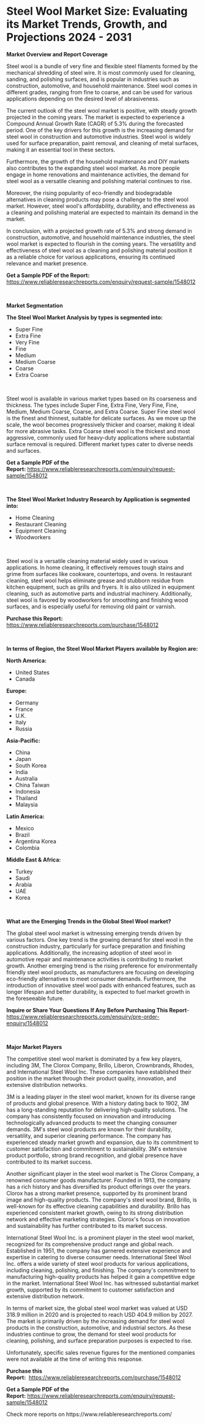 <p><h1>Steel Wool Market Size: Evaluating its Market Trends, Growth, and Projections 2024 - 2031</h1></p><p><strong>Market Overview and Report Coverage</strong></p>
<p><p>Steel wool is a bundle of very fine and flexible steel filaments formed by the mechanical shredding of steel wire. It is most commonly used for cleaning, sanding, and polishing surfaces, and is popular in industries such as construction, automotive, and household maintenance. Steel wool comes in different grades, ranging from fine to coarse, and can be used for various applications depending on the desired level of abrasiveness.</p><p>The current outlook of the steel wool market is positive, with steady growth projected in the coming years. The market is expected to experience a Compound Annual Growth Rate (CAGR) of 5.3% during the forecasted period. One of the key drivers for this growth is the increasing demand for steel wool in construction and automotive industries. Steel wool is widely used for surface preparation, paint removal, and cleaning of metal surfaces, making it an essential tool in these sectors.</p><p>Furthermore, the growth of the household maintenance and DIY markets also contributes to the expanding steel wool market. As more people engage in home renovations and maintenance activities, the demand for steel wool as a versatile cleaning and polishing material continues to rise.</p><p>Moreover, the rising popularity of eco-friendly and biodegradable alternatives in cleaning products may pose a challenge to the steel wool market. However, steel wool's affordability, durability, and effectiveness as a cleaning and polishing material are expected to maintain its demand in the market.</p><p>In conclusion, with a projected growth rate of 5.3% and strong demand in construction, automotive, and household maintenance industries, the steel wool market is expected to flourish in the coming years. The versatility and effectiveness of steel wool as a cleaning and polishing material position it as a reliable choice for various applications, ensuring its continued relevance and market presence.</p></p>
<p><strong>Get a Sample PDF of the Report:</strong> <a href="https://www.reliableresearchreports.com/enquiry/request-sample/1548012">https://www.reliableresearchreports.com/enquiry/request-sample/1548012</a></p>
<p>&nbsp;</p>
<p><strong>Market Segmentation</strong></p>
<p><strong>The Steel Wool Market Analysis by types is segmented into:</strong></p>
<p><ul><li>Super Fine</li><li>Extra Fine</li><li>Very Fine</li><li>Fine</li><li>Medium</li><li>Medium Coarse</li><li>Coarse</li><li>Extra Coarse</li></ul></p>
<p>&nbsp;</p>
<p><p>Steel wool is available in various market types based on its coarseness and thickness. The types include Super Fine, Extra Fine, Very Fine, Fine, Medium, Medium Coarse, Coarse, and Extra Coarse. Super Fine steel wool is the finest and thinnest, suitable for delicate surfaces. As we move up the scale, the wool becomes progressively thicker and coarser, making it ideal for more abrasive tasks. Extra Coarse steel wool is the thickest and most aggressive, commonly used for heavy-duty applications where substantial surface removal is required. Different market types cater to diverse needs and surfaces.</p></p>
<p><strong>Get a Sample PDF of the Report:</strong>&nbsp;<a href="https://www.reliableresearchreports.com/enquiry/request-sample/1548012">https://www.reliableresearchreports.com/enquiry/request-sample/1548012</a></p>
<p>&nbsp;</p>
<p><strong>The Steel Wool Market Industry Research by Application is segmented into:</strong></p>
<p><ul><li>Home Cleaning</li><li>Restaurant Cleaning</li><li>Equipment Cleaning</li><li>Woodworkers</li></ul></p>
<p>&nbsp;</p>
<p><p>Steel wool is a versatile cleaning material widely used in various applications. In home cleaning, it effectively removes tough stains and grime from surfaces like cookware, countertops, and ovens. In restaurant cleaning, steel wool helps eliminate grease and stubborn residue from kitchen equipment, such as grills and fryers. It is also utilized in equipment cleaning, such as automotive parts and industrial machinery. Additionally, steel wool is favored by woodworkers for smoothing and finishing wood surfaces, and is especially useful for removing old paint or varnish.</p></p>
<p><strong>Purchase this Report:</strong>&nbsp; <a href="https://www.reliableresearchreports.com/purchase/1548012">https://www.reliableresearchreports.com/purchase/1548012</a></p>
<p>&nbsp;</p>
<p><strong>In terms of Region, the Steel Wool Market Players available by Region are:</strong></p>
<p>
    <p> <strong> North America: </strong>
        <ul>
            <li>United States</li>
            <li>Canada</li>
        </ul>
        </p> 
    <p> <strong> Europe: </strong>
        <ul>
            <li>Germany</li>
            <li>France</li>
            <li>U.K.</li>
            <li>Italy</li>
            <li>Russia</li>
        </ul>
        </p> 
    <p> <strong> Asia-Pacific: </strong>
        <ul>
            <li>China</li>
            <li>Japan</li>
            <li>South Korea</li>
            <li>India</li>
            <li>Australia</li>
            <li>China Taiwan</li>
            <li>Indonesia</li>
            <li>Thailand</li>
            <li>Malaysia</li>
        </ul>
        </p> 
    <p> <strong> Latin America: </strong>
        <ul>
            <li>Mexico</li>
            <li>Brazil</li>
            <li>Argentina Korea</li>
            <li>Colombia</li>
        </ul>
        </p> 
    <p> <strong> Middle East & Africa: </strong>
        <ul>
            <li>Turkey</li>
            <li>Saudi</li>
            <li>Arabia</li>
            <li>UAE</li>
            <li>Korea</li>
        </ul>
    </p>
    </p>
<p>&nbsp;</p>
<p><strong>What are the Emerging Trends in the Global Steel Wool market?</strong></p>
<p><p>The global steel wool market is witnessing emerging trends driven by various factors. One key trend is the growing demand for steel wool in the construction industry, particularly for surface preparation and finishing applications. Additionally, the increasing adoption of steel wool in automotive repair and maintenance activities is contributing to market growth. Another emerging trend is the rising preference for environmentally friendly steel wool products, as manufacturers are focusing on developing eco-friendly alternatives to meet consumer demands. Furthermore, the introduction of innovative steel wool pads with enhanced features, such as longer lifespan and better durability, is expected to fuel market growth in the foreseeable future.</p></p>
<p><strong>Inquire or Share Your Questions If Any Before Purchasing This Report</strong>- <a href="https://www.reliableresearchreports.com/enquiry/pre-order-enquiry/1548012">https://www.reliableresearchreports.com/enquiry/pre-order-enquiry/1548012</a></p>
<p>&nbsp;</p>
<p><strong>Major Market Players</strong></p>
<p><p>The competitive steel wool market is dominated by a few key players, including 3M, The Clorox Company, Brillo, Liberon, Crownbrands, Rhodes, and International Steel Wool Inc. These companies have established their position in the market through their product quality, innovation, and extensive distribution networks.</p><p>3M is a leading player in the steel wool market, known for its diverse range of products and global presence. With a history dating back to 1902, 3M has a long-standing reputation for delivering high-quality solutions. The company has consistently focused on innovation and introducing technologically advanced products to meet the changing consumer demands. 3M's steel wool products are known for their durability, versatility, and superior cleaning performance. The company has experienced steady market growth and expansion, due to its commitment to customer satisfaction and commitment to sustainability. 3M's extensive product portfolio, strong brand recognition, and global presence have contributed to its market success.</p><p>Another significant player in the steel wool market is The Clorox Company, a renowned consumer goods manufacturer. Founded in 1913, the company has a rich history and has diversified its product offerings over the years. Clorox has a strong market presence, supported by its prominent brand image and high-quality products. The company's steel wool brand, Brillo, is well-known for its effective cleaning capabilities and durability. Brillo has experienced consistent market growth, owing to its strong distribution network and effective marketing strategies. Clorox's focus on innovation and sustainability has further contributed to its market success.</p><p>International Steel Wool Inc. is a prominent player in the steel wool market, recognized for its comprehensive product range and global reach. Established in 1951, the company has garnered extensive experience and expertise in catering to diverse consumer needs. International Steel Wool Inc. offers a wide variety of steel wool products for various applications, including cleaning, polishing, and finishing. The company's commitment to manufacturing high-quality products has helped it gain a competitive edge in the market. International Steel Wool Inc. has witnessed substantial market growth, supported by its commitment to customer satisfaction and extensive distribution network.</p><p>In terms of market size, the global steel wool market was valued at USD 318.9 million in 2020 and is projected to reach USD 404.9 million by 2027. The market is primarily driven by the increasing demand for steel wool products in the construction, automotive, and industrial sectors. As these industries continue to grow, the demand for steel wool products for cleaning, polishing, and surface preparation purposes is expected to rise. </p><p>Unfortunately, specific sales revenue figures for the mentioned companies were not available at the time of writing this response.</p></p>
<p><strong>Purchase this Report:</strong>&nbsp;&nbsp;<a href="https://www.reliableresearchreports.com/purchase/1548012">https://www.reliableresearchreports.com/purchase/1548012</a></p>
<p></p>
<p><strong>Get a Sample PDF of the Report:</strong>&nbsp;<a href="https://www.reliableresearchreports.com/enquiry/request-sample/1548012">https://www.reliableresearchreports.com/enquiry/request-sample/1548012</a></p>
<p>Check more reports on https://www.reliableresearchreports.com/</p>